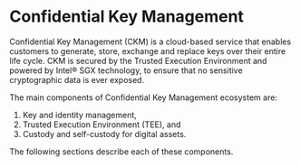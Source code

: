 # Confidential Key Management

Confidential Key Management (CKM) is a cloud-based service that enables customers to generate, store, exchange and replace keys over their entire life cycle. CKM is secured by the Trusted Execution Environment and powered by Intel® SGX technology, to ensure that no sensitive cryptographic data is ever exposed.

The main components of Confidential Key Management ecosystem are:

1. Key and identity management,
2. Trusted Execution Environment (TEE), and
3. Custody and self-custody for digital assets.

The following sections describe each of these components.
